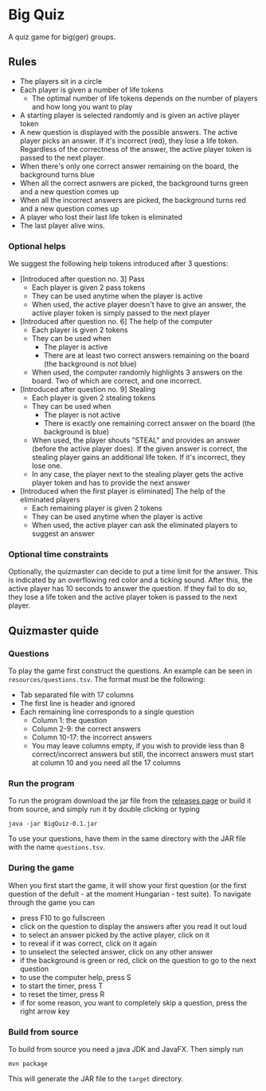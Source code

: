 # Big Quiz

A quiz game for big(ger) groups.

## Rules

* The players sit in a circle
* Each player is given a number of life tokens
  * The optimal number of life tokens depends on the number of players and how long
    you want to play
* A starting player is selected randomly and is given an active player token
* A new question is displayed with the possible answers. The active player picks an answer.
  If it's incorrect (red), they lose a life token. Regardless of the correctness of the answer,
  the active player token is passed to the next player.
* When there's only one correct answer remaining on the board, the background turns blue
* When all the correct asnwers are picked, the background turns green and a new question comes up
* When all the incorrect answers are picked, the background turns red and a new question comes up
* A player who lost their last life token is eliminated
* The last player alive wins.

### Optional helps

We suggest the following help tokens introduced after 3 questions:

* [Introduced after question no. 3] Pass
  * Each player is given 2 pass tokens
  * They can be used anytime when the player is active
  * When used, the active player doesn't have to give an answer, the active player
    token is simply passed to the next player
* [Introduced after question no. 6] The help of the computer
  * Each player is given 2 tokens
  * They can be used when
    * The player is active
    * There are at least two correct answers remaining on the board (the background is not blue)
  * When used, the computer randomly highlights 3 answers on the board.
    Two of which are correct, and one incorrect.
* [Introduced after question no. 9] Stealing
  * Each player is given 2 stealing tokens
  * They can be used when
    * The player is not active
    * There is exactly one remaining correct answer on the board (the background is blue)
  * When used, the player shouts "STEAL" and provides an answer (before the active player does).
    If the given answer is correct, the stealing player gains an additional life token.
    If it's incorrect, they lose one.
  * In any case, the player next to the stealing player gets the active player token and
    has to provide the next answer
* [Introduced when the first player is eliminated] The help of the eliminated players
  * Each remaining player is given 2 tokens
  * They can be used anytime when the player is active
  * When used, the active player can ask the eliminated players to suggest an answer

### Optional time constraints

Optionally, the quizmaster can decide to put a time limit for the answer.
This is indicated by an overflowing red color and a ticking sound.
After this, the active player has 10 seconds to answer the question.
If they fail to do so, they lose a life token and the active player token
is passed to the next player.

## Quizmaster quide

### Questions

To play the game first construct the questions. An example can be seen in `resources/questions.tsv`.
The format must be the following:

* Tab separated file with 17 columns
* The first line is header and ignored
* Each remaining line corresponds to a single question
  * Column 1: the question
  * Column 2-9: the correct answers
  * Column 10-17: the incorrect answers
  * You may leave columns empty, if you wish to provide less than 8 correct/incorrect answers
    but still, the incorrect answers must start at column 10 and you need all the 17 columns

### Run the program

To run the program download the jar file from the [releases page](https://github.com/gnvk/BigQuiz/releases) 
or build it from source, and simply run it by double clicking or typing

```shell
java -jar BigQuiz-0.1.jar
```

To use your questions, have them in the same directory with the JAR file with the
name `questions.tsv`.

### During the game

When you first start the game, it will show your first question (or the first question
of the defult - at the moment Hungarian - test suite). To navigate through the game you can

* press F10 to go fullscreen
* click on the question to display the answers after you read it out loud
* to select an answer picked by the active player, click on it
* to reveal if it was correct, click on it again
* to unselect the selected answer, click on any other answer
* if the background is green or red, click on the question to go to the next question
* to use the computer help, press S
* to start the timer, press T
* to reset the timer, press R
* if for some reason, you want to completely skip a question, press the right arrow key

### Build from source

To build from source you need a java JDK and JavaFX. Then simply run

```shell
mvn package
```

This will generate the JAR file to the `target` directory.

